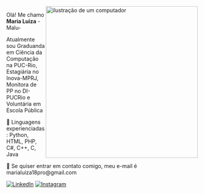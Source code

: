 <img src="https://raw.githubusercontent.com/MicaelliMedeiros/micaellimedeiros/master/image/computer-illustration.png" alt="ilustração de um computador" min-width="400px" max-width="400px" width="400px" align="right">

<p align="left"> 
  Olá! Me chamo <strong>Maria Luiza</strong> -Malu- 
<p align="left"> 
</p>
  Atualmente sou Graduanda em Ciência da Computação na PUC-Rio, Estagiária no Inova-MPRJ, Monitora de PP no DI-PUCRio e Voluntária em Escola Pública
</p>

<p align="left">
  🦄 Linguagens experienciadas: Python, HTML, PHP, C#, C++, C, Java
</p>

<p align="left">
  💌 Se quiser entrar em contato comigo, meu e-mail é marialuiza18pro@gmail.com
</p>

<p align="left">
  <a href="#" title="LinkedIn">
  <img src="https://img.shields.io/badge/-Linkedin-0e76a8?style=flat-square&logo=Linkedin&logoColor=white&link=https://www.linkedin.com/in/maria-luiza-96584b262/" alt="LinkedIn"/></a>
  <a href="#" title="Instagram">
  <img src="https://img.shields.io/badge/-Instagram-DF0174?style=flat-square&labelColor=DF0174&logo=instagram&logoColor=white&link=https://www.instagram.com/marialuiza_0015/" alt="Instagram"/></a>
</p>
